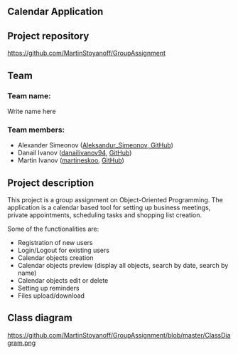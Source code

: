 ﻿## Calendar Application
## Project repository 
https://github.com/MartinStoyanoff/GroupAssignment
 
## Team

### Team name:
Write name here
### Team members:

- Alexander Simeonov ([Aleksandur_Simeonov](http://judge.telerikacademy.com/user/Aleksandur_Simeonov),[ GitHub](https://github.com/troqta))  
- Danail Ivanov ([danailivanov94](http://judge.telerikacademy.com/user/danailivanov94), [GitHub](https://github.com/danailivanov))
- Martin Ivanov ([martineskoo](http://judge.telerikacademy.com/user/martineskoo), [GitHub](https://github.com/MartinStoyanoff))

## Project description
This project is a group assignment on Object-Oriented Programming.
The application is a calendar based tool for setting up business meetings, private appointments, scheduling tasks and shopping list creation. 

Some of the functionalities are:

 - Registration of new users
 - Login/Logout for existing users
 - Calendar objects creation
 - Calendar objects preview (display all objects, search by date, search by name)
 - Calendar objects edit or delete
 - Setting up reminders
 - Files upload/download

## Class diagram
https://github.com/MartinStoyanoff/GroupAssignment/blob/master/ClassDiagram.png
